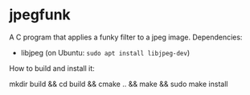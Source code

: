 # jpegfunk

A C program that applies a funky filter to a jpeg image.
Dependencies: 

  - libjpeg (on Ubuntu: `sudo apt install libjpeg-dev`)

How to build and install it:
    
  mkdir build && cd build && cmake .. && make && sudo make install
    
